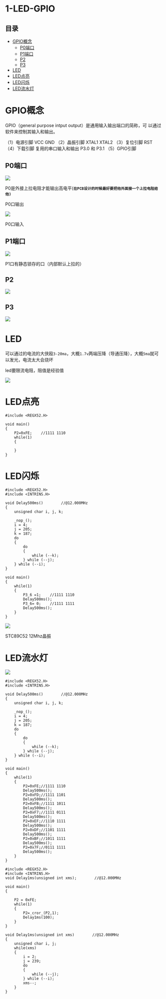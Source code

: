 # 1-LED-GPIO

## 目录

-   [GPIO概念](#GPIO概念 "GPIO概念")
    -   [P0端口](#P0端口 "P0端口")
    -   [P1端口](#P1端口 "P1端口")
    -   [P2](#P2 "P2")
    -   [P3](#P3 "P3")
-   [LED](#LED "LED")
-   [LED点亮](#LED点亮 "LED点亮")
-   [LED闪烁](#LED闪烁 "LED闪烁")
-   [LED流水灯](#LED流水灯 "LED流水灯")

# GPIO概念

GPIO（general purpose intput output）是通用输入输出端口的简称，可 以通过软件来控制其输入和输出。

（1）电源引脚   VCC GND
（2）晶振引脚  XTAL1  XTAL2
（3）复位引脚  RST
（4）下载引脚    复用的串口输入和输出  P3.0  和 P3.1
（5）GPIO引脚

## P0端口

![](image/oa8bwx7u8b_fF3rrtsTOV_NK-PXMkqz2.png)

P0是外接上拉电阻才能输出高电平(**`在PCB设计的时候最好要把他外面接一个上拉电阻给他)`**

P0口输出

![](image/l5hzx0t9ie_HHqDPQD-no_vf_F1ex4Tk.png)

P0口输入

## P1端口

![](image/43wxrqaru5_yDl-7LfVGx__OCrzeQ_bA.png)

P1口有静态锁存的口（内部默认上拉的）

## P2

![](image/v1y_73_jyu_sFQ_4LMDoV__EGp2KiiYo.png)

## P3

![](image/5k5r7a1mxv_xWkTHnqhlm_Tq2bm659Km.png)

# LED

可以通过的电流的大侠殴`3-20ma`，大概`1.7v`两端压降（导通压降），大概`5ma`就可以发光，电流太大会烧坏

led要限流电阻，阻值是经验值

![](image/mfvyaymdl5_2cYJx62b-1_ZwMmVJTscw.png)

# LED点亮

```纯文本
#include <REGX52.H>

void main()
{
    P2=0xFE;    //1111 1110
    while(1)
    {

    }
}

```

# LED闪烁

```纯文本
#include <REGX52.H>
#include <INTRINS.H>

void Delay500ms()        //@12.000MHz
{
    unsigned char i, j, k;

    _nop_();
    i = 4;
    j = 205;
    k = 187;
    do
    {
        do
        {
            while (--k);
        } while (--j);
    } while (--i);
}

void main()
{
    while(1)
    {
        P3_6 =1;    //1111 1110
        Delay500ms();
        P3_6= 0;    //1111 1111
        Delay500ms();
    }
}

```

![](image/weleq0vl84_BQvmbkMsJ4_9aI7lQPlHL.png)

STC89C52  12Mhz晶振

# LED流水灯

![](image/08nulu3djg_PjqjqS8CPC_Uv14peJ53o.png)

```纯文本
#include <REGX52.H>
#include <INTRINS.H>

void Delay500ms()        //@12.000MHz
{
    unsigned char i, j, k;

    _nop_();
    i = 4;
    j = 205;
    k = 187;
    do
    {
        do
        {
            while (--k);
        } while (--j);
    } while (--i);
}

void main()
{
    while(1)
    {
        P2=0xFE;//1111 1110
        Delay500ms();
        P2=0xFD;//1111 1101
        Delay500ms();
        P2=0xFB;//1111 1011
        Delay500ms();
        P2=0xF7;//1111 0111
        Delay500ms();
        P2=0xEF;//1110 1111
        Delay500ms();
        P2=0xDF;//1101 1111
        Delay500ms();
        P2=0xBF;//1011 1111
        Delay500ms();
        P2=0x7F;//0111 1111
        Delay500ms();
    }
}

```

```纯文本
#include <REGX52.H>
#include <INTRINS.H>
void Delay1ms(unsigned int xms);        //@12.000MHz

void main()
{

    P2 = 0xFE;
    while(1)
    {
        P2=_cror_(P2,1);
        Delay1ms(100);
    }
}

void Delay1ms(unsigned int xms)        //@12.000MHz
{
    unsigned char i, j;
    while(xms)
    {
        i = 2;
        j = 239;
        do
        {
            while (--j);
        } while (--i);
        xms--;
    }
}

```
